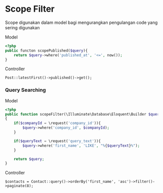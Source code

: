 # Scope Filter

Scope digunakan dalam model bagi mengurangkan pengulangan code yang sering digunakan

Model

```php
<?php 
public functon scopePublished($query){
    return $query->where('published_at', '<=', now());
}
```

Controller

    Post::latestFirst()->published()->get();

### Query Searching 

Model

```php 
<?php 
public function scopeFilter(\Illuminate\Database\Eloquent\Builder $query)
{
    if($companyId = \request('company_id')){
        $query->where('company_id', $companyId);
    }

    if($queryText = \request('query_text')){
        $query->where('first_name', 'LIKE', "%{$queryText}%");
    }

    return $query;
}
```

Controller

    $contacts = Contact::query()->orderBy('first_name', 'asc')->filter()->paginate(8);